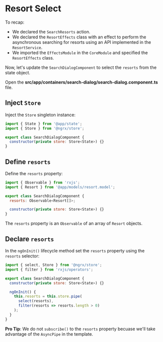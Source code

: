 # Resort Select

To recap:

* We declared the `SearchResorts` action.
* We declared the `ResortEffects` class with an effect to perform the asynchronous searching for resorts using an API implemented in the `ResortService`.
* We imported the `EffectsModule` in the `CoreModule` and specified the `ResortEffects` class.

Now, let's update the `SearchDialogComponent` to select the `resorts` from the state object.

Open the **src/app/containers/search-dialog/search-dialog.component.ts** file.

## Inject `Store`

Inject the `Store` singleton instance:

```javascript
import { State } from '@app/state';
import { Store } from '@ngrx/store';

export class SearchDialogComponent {
  constructor(private store: Store<State>) {}
}
```

## Define `resorts`

Define the `resorts` property:

```javascript
import { Observable } from 'rxjs';
import { Resort } from '@app/models/resort.model';

export class SearchDialogComponent {
  resorts: Observable<Resort[]>;

  constructor(private store: Store<State>) {}
}
```

The `resorts` property is an `Observable` of an array of `Resort` objects.

## Declare `resorts`

In the `ngOnInit()` lifecycle method set the `resorts` property using the `resorts` selector: 

```javascript
import { select, Store } from '@ngrx/store';
import { filter } from 'rxjs/operators';

export class SearchDialogComponent {
  constructor(private store: Store<State>) {}

  ngOnInit() {
    this.resorts = this.store.pipe(
      select(resorts),
      filter(resorts => resorts.length > 0)
    );
  }
}
```

**Pro Tip**: We do not `subscribe()` to the `resorts` property becuase we'll take advantage of the `AsyncPipe` in the template.